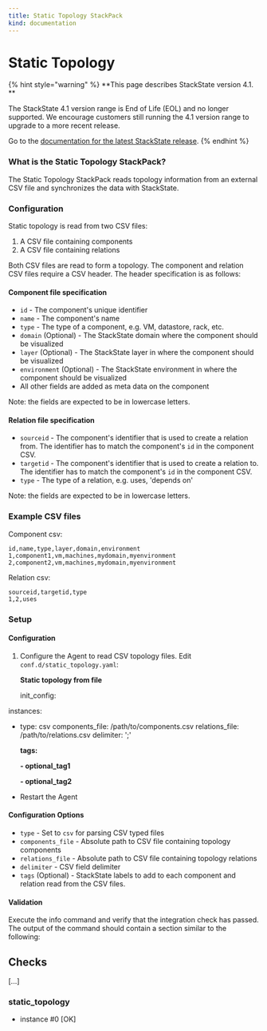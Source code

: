 ```yaml
---
title: Static Topology StackPack
kind: documentation
---
```


# Static Topology

{% hint style="warning" %}
**This page describes StackState version 4.1. **

The StackState 4.1 version range is End of Life (EOL) and no longer supported. We encourage customers still running the 4.1 version range to upgrade to a more recent release.

Go to the [documentation for the latest StackState release](https://docs.stackstate.com/).
{% endhint %}

### What is the Static Topology StackPack?

The Static Topology StackPack reads topology information from an external CSV file and synchronizes the data with StackState.

### Configuration

Static topology is read from two CSV files:

1. A CSV file containing components
2. A CSV file containing relations

Both CSV files are read to form a topology. The component and relation CSV files require a CSV header. The header specification is as follows:

#### Component file specification

* `id` - The component's unique identifier
* `name` - The component's name
* `type` - The type of a component, e.g. VM, datastore, rack, etc.
* `domain` \(Optional\) - The StackState domain where the component should be visualized
* `layer` \(Optional\) - The StackState layer in where the component should be visualized
* `environment` \(Optional\) - The StackState environment in where the component should be visualized
* All other fields are added as meta data on the component

Note: the fields are expected to be in lowercase letters.

#### Relation file specification

* `sourceid` - The component's identifier that is used to create a relation from. The identifier has to match the component's `id` in the component CSV.
* `targetid` - The component's identifier that is used to create a relation to. The identifier has to match the component's `id` in the component CSV.
* `type` - The type of a relation, e.g. uses, 'depends on'

Note: the fields are expected to be in lowercase letters.

### Example CSV files

Component csv:

```text
id,name,type,layer,domain,environment
1,component1,vm,machines,mydomain,myenvironment
2,component2,vm,machines,mydomain,myenvironment
```

Relation csv:

```text
sourceid,targetid,type
1,2,uses
```

### Setup

#### Configuration

1. Configure the Agent to read CSV topology files. Edit `conf.d/static_topology.yaml`:

   **Static topology from file**

   init\_config:

instances:

* type: csv components\_file: /path/to/components.csv relations\_file: /path/to/relations.csv delimiter: ';'

  **tags:**

  **- optional\_tag1**

  **- optional\_tag2**

* Restart the Agent

#### Configuration Options

* `type` - Set to `csv` for parsing CSV typed files
* `components_file` - Absolute path to CSV file containing topology components
* `relations_file` - Absolute path to CSV file containing topology relations
* `delimiter` - CSV field delimiter
* `tags` \(Optional\) - StackState labels to add to each component and relation read from the CSV files.

#### Validation

Execute the info command and verify that the integration check has passed. The output of the command should contain a section similar to the following:

## Checks

\[...\]

### static\_topology

* instance \#0 \[OK\]

